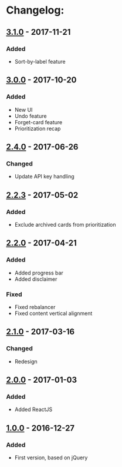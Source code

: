 # Changelog:

## [3.1.0](https://github.com/mazzcris/sortello/tree/v3.1.0) - 2017-11-21
### Added
- Sort-by-label feature

## [3.0.0](https://github.com/mazzcris/sortello/tree/v3.0.0) - 2017-10-20
### Added
- New UI
- Undo feature
- Forget-card feature
- Prioritization recap

## [2.4.0](https://github.com/mazzcris/sortello/tree/v2.4.0) - 2017-06-26
### Changed
- Update API key handling

## [2.2.3](https://github.com/mazzcris/sortello/tree/v2.2.3) - 2017-05-02
### Added
- Exclude archived cards from prioritization

## [2.2.0](https://github.com/mazzcris/sortello/tree/v2.2.0) - 2017-04-21
### Added
- Added progress bar
- Added disclaimer

### Fixed
- Fixed rebalancer
- Fixed content vertical alignment

## [2.1.0](https://github.com/mazzcris/sortello/tree/v2.1.0) - 2017-03-16
### Changed
- Redesign

## [2.0.0](https://github.com/mazzcris/sortello/tree/v2.0.0) - 2017-01-03
### Added
- Added ReactJS

## [1.0.0](https://github.com/mazzcris/sortello/tree/v1.0.0) - 2016-12-27
### Added
- First version, based on jQuery
